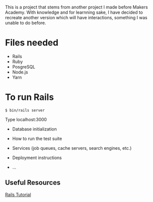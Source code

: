 This is a project that stems from another project I made before Makers Academy. With knowledge and for learnning sake, I have decided to recreate another version which will have interactions, something I was unable to do before.

# Files needed
- Rails
- Ruby
- PosgreSQL
- Node.js
- Yarn

# To run Rails
```
$ bin/rails server 
```
Type localhost:3000

* Database initialization

* How to run the test suite

* Services (job queues, cache servers, search engines, etc.)

* Deployment instructions

* ...

## Useful Resources
[Rails Tutorial](https://www.youtube.com/watch?v=oyjzi837wME)